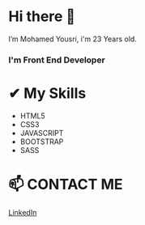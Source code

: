 # Hi there 👋
I’m Mohamed Yousri, i'm 23 Years old.

### I'm Front End Developer

# ✔ My Skills
- HTML5
- CSS3
- JAVASCRIPT
- BOOTSTRAP
- SASS

# 📫 CONTACT ME
[LinkedIn](www.linkedin.com/in/mohamed-yousri-aa2853202)


<!---
Mohamedyousri2021/Mohamedyousri2021 is a ✨ special ✨ repository because its `README.md` (this file) appears on your GitHub profile.
You can click the Preview link to take a look at your changes.
--->
